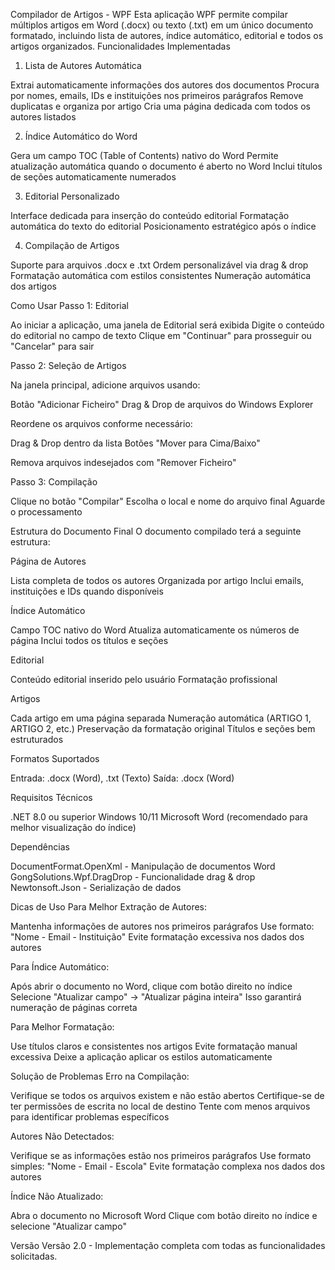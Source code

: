 Compilador de Artigos - WPF
Esta aplicação WPF permite compilar múltiplos artigos em Word (.docx) ou texto (.txt) em um único documento formatado, incluindo lista de autores, índice automático, editorial e todos os artigos organizados.
Funcionalidades Implementadas
1. Lista de Autores Automática

Extrai automaticamente informações dos autores dos documentos
Procura por nomes, emails, IDs e instituições nos primeiros parágrafos
Remove duplicatas e organiza por artigo
Cria uma página dedicada com todos os autores listados

2. Índice Automático do Word

Gera um campo TOC (Table of Contents) nativo do Word
Permite atualização automática quando o documento é aberto no Word
Inclui títulos de seções automaticamente numerados

3. Editorial Personalizado

Interface dedicada para inserção do conteúdo editorial
Formatação automática do texto do editorial
Posicionamento estratégico após o índice

4. Compilação de Artigos

Suporte para arquivos .docx e .txt
Ordem personalizável via drag & drop
Formatação automática com estilos consistentes
Numeração automática dos artigos

Como Usar
Passo 1: Editorial

Ao iniciar a aplicação, uma janela de Editorial será exibida
Digite o conteúdo do editorial no campo de texto
Clique em "Continuar" para prosseguir ou "Cancelar" para sair

Passo 2: Seleção de Artigos

Na janela principal, adicione arquivos usando:

Botão "Adicionar Ficheiro"
Drag & Drop de arquivos do Windows Explorer


Reordene os arquivos conforme necessário:

Drag & Drop dentro da lista
Botões "Mover para Cima/Baixo"


Remova arquivos indesejados com "Remover Ficheiro"

Passo 3: Compilação

Clique no botão "Compilar"
Escolha o local e nome do arquivo final
Aguarde o processamento

Estrutura do Documento Final
O documento compilado terá a seguinte estrutura:

Página de Autores

Lista completa de todos os autores
Organizada por artigo
Inclui emails, instituições e IDs quando disponíveis


Índice Automático

Campo TOC nativo do Word
Atualiza automaticamente os números de página
Inclui todos os títulos e seções


Editorial

Conteúdo editorial inserido pelo usuário
Formatação profissional


Artigos

Cada artigo em uma página separada
Numeração automática (ARTIGO 1, ARTIGO 2, etc.)
Preservação da formatação original
Títulos e seções bem estruturados



Formatos Suportados

Entrada: .docx (Word), .txt (Texto)
Saída: .docx (Word)

Requisitos Técnicos

.NET 8.0 ou superior
Windows 10/11
Microsoft Word (recomendado para melhor visualização do índice)

Dependências

DocumentFormat.OpenXml - Manipulação de documentos Word
GongSolutions.Wpf.DragDrop - Funcionalidade drag & drop
Newtonsoft.Json - Serialização de dados

Dicas de Uso
Para Melhor Extração de Autores:

Mantenha informações de autores nos primeiros parágrafos
Use formato: "Nome - Email - Instituição"
Evite formatação excessiva nos dados dos autores

Para Índice Automático:

Após abrir o documento no Word, clique com botão direito no índice
Selecione "Atualizar campo" → "Atualizar página inteira"
Isso garantirá numeração de páginas correta

Para Melhor Formatação:

Use títulos claros e consistentes nos artigos
Evite formatação manual excessiva
Deixe a aplicação aplicar os estilos automaticamente

Solução de Problemas
Erro na Compilação:

Verifique se todos os arquivos existem e não estão abertos
Certifique-se de ter permissões de escrita no local de destino
Tente com menos arquivos para identificar problemas específicos

Autores Não Detectados:

Verifique se as informações estão nos primeiros parágrafos
Use formato simples: "Nome - Email - Escola"
Evite formatação complexa nos dados dos autores

Índice Não Atualizado:

Abra o documento no Microsoft Word
Clique com botão direito no índice e selecione "Atualizar campo"

Versão
Versão 2.0 - Implementação completa com todas as funcionalidades solicitadas.
